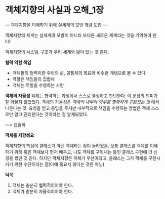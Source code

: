 # 객체지향의 사실과 오해_1장

— 객체지향을 이해하기 위해 실세계의 모방 개념 도입 —

객체지향의 세계는 실세계의 모방이 아니라 또다른 새로운 세계라는 것을 기억해야 한다!

객체지향의 시스템, 구조가 우리 세계와 닮아 있는 것 같다.

**협력 역할 책임**

- 객체들의 협력이란 우리의 삶, 공통체의 목표와 비슷한 개념으로 볼 수 있다.
- 역할은 책임들의 집합체
- 객체는 역할을 수행하는 사람

**객체의 자율성**
객체는 협력하는 과정에서 스스로 결정하고 판단한다. 이 문장의 의미가 잘 와닿지 않았었다.
객체의 자율성은 *객체의 내부와 외부를 명확하게 구분짓는 것* 에서 나온다는 것. 
요청을 받고 응답을 주지만 내부적으로 책임을 수행하는 방법은 객체 스스로만 알고 관리한다는 것이라는 걸 알게되었다.

—> 캡슐화

**객체를 지향해요**

객체지향의 핵심이 클래스가 아닌 객체라는 점이 놀라웠음.
보통 클래스를 객체를 이해하기 위해 혹은 객체보다 먼저 배우고, 나도 객체를 구워내는 틀인 클래스 구현에 더 신경을 썼던 것 같다.
하지만 객체지향은 객체가 우선이되고, 클래스는 그저 객체를 구현시키기 위한 수단이라는 점(아예 중요치 않다는 것은 아님)

**덕목**

1. 객체는 충분히 협력적이어야 한다.
2. 객체가 충분히 자율적이어야 한다.
